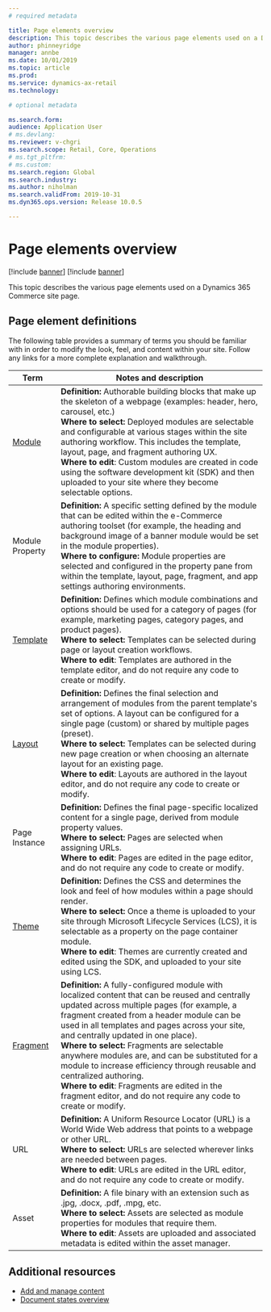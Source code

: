 ```yaml
---
# required metadata

title: Page elements overview
description: This topic describes the various page elements used on a Dynamics 365 Commerce site page.
author: phinneyridge
manager: annbe
ms.date: 10/01/2019
ms.topic: article
ms.prod: 
ms.service: dynamics-ax-retail
ms.technology: 

# optional metadata

ms.search.form:  
audience: Application User
# ms.devlang: 
ms.reviewer: v-chgri
ms.search.scope: Retail, Core, Operations
# ms.tgt_pltfrm: 
# ms.custom: 
ms.search.region: Global
ms.search.industry: 
ms.author: niholman
ms.search.validFrom: 2019-10-31
ms.dyn365.ops.version: Release 10.0.5

---
```

# Page elements overview

[!include [banner](../includes/preview-banner.md)]
[!include [banner](../includes/banner.md)]

This topic describes the various page elements used on a Dynamics 365 Commerce site page.

## Page element definitions

The following table provides a summary of terms you should be familiar with in order to modify the look, feel, and content within your site. Follow any links for a more complete explanation and walkthrough.

Term | Notes and description 
---|---
[Module](modules.md) | **Definition:** Authorable building blocks that make up the skeleton of a webpage (examples: header, hero, carousel, etc.)<br />**Where to select:** Deployed modules are selectable and configurable at various stages within the site authoring workflow.  This includes the template, layout, page, and fragment authoring UX.<br />**Where to edit**: Custom modules are created in code using the software development kit (SDK) and then uploaded to your site where they become selectable options. 
Module Property | **Definition:** A specific setting defined by the module that can be edited within the e-Commerce authoring toolset (for example, the heading and background image of a banner module would be set in the module properties).<br />**Where to configure:** Module properties are selected and configured in the property pane from within the template, layout, page, fragment, and app settings authoring environments. 
[Template](templates-layouts-overview.md) | **Definition:** Defines which module combinations and options should be used for a category of pages (for example, marketing pages, category pages, and product pages).<br />**Where to select:** Templates can be selected during page or layout creation workflows.<br />**Where to edit**: Templates are authored in the template editor, and do not require any code to create or modify. 
[Layout](templates-layouts-overview.md) | **Definition:** Defines the final selection and arrangement of modules from the parent template's set of options. A layout can be configured for a single page (custom) or shared by multiple pages (preset).<br />**Where to select:** Templates can be selected during new page creation or when choosing  an alternate layout for an existing page.<br />**Where to edit**: Layouts are authored in the layout editor, and do not require any code to create or modify. 
Page Instance | **Definition:** Defines the final page-specific localized content for a single page, derived from module property values.<br />**Where to select:** Pages are selected when assigning URLs.<br />**Where to edit**: Pages are edited in the page editor, and do not require any code to create or modify. 
[Theme](select-site-theme.md) | **Definition:** Defines the CSS and determines the look and feel of how modules within a page should render.<br />**Where to select:** Once a theme is uploaded to your site through Microsoft Lifecycle Services (LCS), it is selectable as a property on the page container module.<br />**Where to edit**: Themes are currently created and edited using the SDK, and uploaded to your site using LCS. 
[Fragment](work-with-fragments.md) | **Definition:** A fully-configured module with localized content that can be reused and centrally updated across multiple pages (for example, a fragment created from a header module can be used in all templates and pages across your site, and centrally updated in one place).<br />**Where to select:** Fragments are selectable anywhere modules are, and can be substituted for a module to increase efficiency through reusable and centralized authoring. <br />**Where to edit**: Fragments are edited in the fragment editor, and do not require any code to create or modify. 
URL | **Definition:** A Uniform Resource Locator (URL) is a World Wide Web address that points to a webpage or other URL.<br />**Where to select:** URLs are selected wherever links are needed between pages. <br />**Where to edit**: URLs are edited in the URL editor, and do not require any code to create or modify. 
Asset | **Definition:** A file binary with an extension such as .jpg, .docx, .pdf, .mpg, etc.<br />**Where to select:** Assets are selected as module properties for modules that require them. <br />**Where to edit**: Assets are uploaded and associated metadata is edited within the asset manager. 

## Additional resources

- [Add and manage content](add-manage-content.md)
- [Document states overview](document-states-overview.md)
